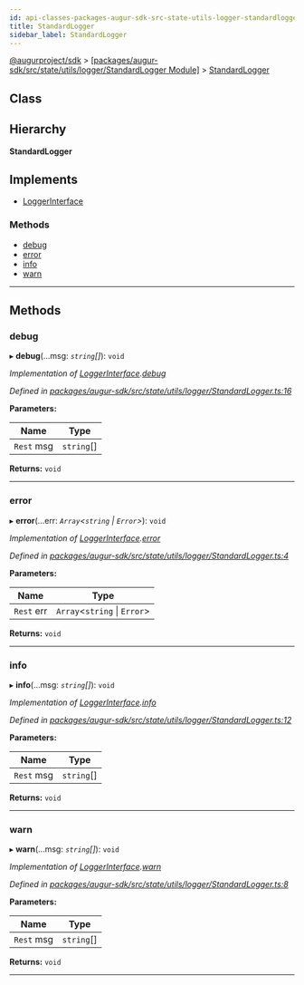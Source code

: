 ```yaml
---
id: api-classes-packages-augur-sdk-src-state-utils-logger-standardlogger-standardlogger
title: StandardLogger
sidebar_label: StandardLogger
---
```


[@augurproject/sdk](api-readme.md) > [[packages/augur-sdk/src/state/utils/logger/StandardLogger Module]](api-modules-packages-augur-sdk-src-state-utils-logger-standardlogger-module.md) > [StandardLogger](api-classes-packages-augur-sdk-src-state-utils-logger-standardlogger-standardlogger.md)

## Class

## Hierarchy

**StandardLogger**

## Implements

* [LoggerInterface](api-interfaces-packages-augur-sdk-src-state-utils-logger-logger-loggerinterface.md)

### Methods

* [debug](api-classes-packages-augur-sdk-src-state-utils-logger-standardlogger-standardlogger.md#debug)
* [error](api-classes-packages-augur-sdk-src-state-utils-logger-standardlogger-standardlogger.md#error)
* [info](api-classes-packages-augur-sdk-src-state-utils-logger-standardlogger-standardlogger.md#info)
* [warn](api-classes-packages-augur-sdk-src-state-utils-logger-standardlogger-standardlogger.md#warn)

---

## Methods

<a id="debug"></a>

###  debug

▸ **debug**(...msg: *`string`[]*): `void`

*Implementation of [LoggerInterface](api-interfaces-packages-augur-sdk-src-state-utils-logger-logger-loggerinterface.md).[debug](api-interfaces-packages-augur-sdk-src-state-utils-logger-logger-loggerinterface.md#debug)*

*Defined in [packages/augur-sdk/src/state/utils/logger/StandardLogger.ts:16](https://github.com/AugurProject/augur/blob/bae2172ca0/packages/augur-sdk/src/state/utils/logger/StandardLogger.ts#L16)*

**Parameters:**

| Name | Type |
| ------ | ------ |
| `Rest` msg | `string`[] |

**Returns:** `void`

___
<a id="error"></a>

###  error

▸ **error**(...err: *`Array`<`string` \| `Error`>*): `void`

*Implementation of [LoggerInterface](api-interfaces-packages-augur-sdk-src-state-utils-logger-logger-loggerinterface.md).[error](api-interfaces-packages-augur-sdk-src-state-utils-logger-logger-loggerinterface.md#error)*

*Defined in [packages/augur-sdk/src/state/utils/logger/StandardLogger.ts:4](https://github.com/AugurProject/augur/blob/bae2172ca0/packages/augur-sdk/src/state/utils/logger/StandardLogger.ts#L4)*

**Parameters:**

| Name | Type |
| ------ | ------ |
| `Rest` err | `Array`<`string` \| `Error`> |

**Returns:** `void`

___
<a id="info"></a>

###  info

▸ **info**(...msg: *`string`[]*): `void`

*Implementation of [LoggerInterface](api-interfaces-packages-augur-sdk-src-state-utils-logger-logger-loggerinterface.md).[info](api-interfaces-packages-augur-sdk-src-state-utils-logger-logger-loggerinterface.md#info)*

*Defined in [packages/augur-sdk/src/state/utils/logger/StandardLogger.ts:12](https://github.com/AugurProject/augur/blob/bae2172ca0/packages/augur-sdk/src/state/utils/logger/StandardLogger.ts#L12)*

**Parameters:**

| Name | Type |
| ------ | ------ |
| `Rest` msg | `string`[] |

**Returns:** `void`

___
<a id="warn"></a>

###  warn

▸ **warn**(...msg: *`string`[]*): `void`

*Implementation of [LoggerInterface](api-interfaces-packages-augur-sdk-src-state-utils-logger-logger-loggerinterface.md).[warn](api-interfaces-packages-augur-sdk-src-state-utils-logger-logger-loggerinterface.md#warn)*

*Defined in [packages/augur-sdk/src/state/utils/logger/StandardLogger.ts:8](https://github.com/AugurProject/augur/blob/bae2172ca0/packages/augur-sdk/src/state/utils/logger/StandardLogger.ts#L8)*

**Parameters:**

| Name | Type |
| ------ | ------ |
| `Rest` msg | `string`[] |

**Returns:** `void`

___

